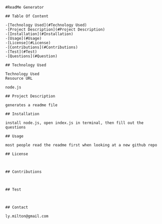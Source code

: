 
    #ReadMe Generator
    
    ## Table Of Content

    -[Technology Used](#Technology Used)
    -[Project Description](#Project Description)
    -[Installation](#Installation)
    -[Usage](#Usage)
    -[License](#License)
    -[Contributions](#Contributions)
    -[Test](#Test)
    -[Questions](#Question)

    ## Technology Used

    Technology Used
    Resource URL

    node.js

    ## Project Description

    generates a readme file

    ## Installation

    install node.js, open index.js in terminal, then fill out the questions

    ## Usage

    most people read the readme first when looking at a new github repo

    ## License

    

    ## Contributions

    

    ## Test

    

    ## Contact

    ly.milton@gmail.com

    

    

    